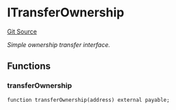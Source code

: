 # ITransferOwnership
[Git Source](https://github.com/NaniDAO/accounts/blob/63982073a58fb6da94e594d61906f20468a541f4/src/validators/RecoveryValidator.sol)

*Simple ownership transfer interface.*


## Functions
### transferOwnership


```solidity
function transferOwnership(address) external payable;
```


